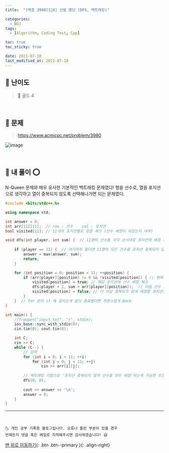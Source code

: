```yaml
---
title:  "[백준 3980][💛4] 선발 명단 (DFS, 백트래킹)" 

categories:
  - BOJ
tags:
  - [Algorithm, Coding Test, Cpp]

toc: true
toc_sticky: true

date: 2021-07-10
last_modified_at: 2021-07-10
---
```


## 🚀 난이도 

> 💛 골드 4

<br>

## 🚀 문제

> <https://www.acmicpc.net/problem/3980>

![image](https://user-images.githubusercontent.com/42318591/125154153-a33c1d00-e193-11eb-9a37-27cac9c500c6.png)

<br>

## 🚀 내 풀이 ⭕

N-Queen 문제와 매우 유사한 기본적인 백트래킹 문제였다! 행을 선수로, 열을 포지션으로 생각하고 열이 중복되지 않도록 선택해나가면 되는 문제였다.

```cpp
#include <bits/stdc++.h>

using namespace std;

int answer = 0;
int arr[11][11];  // row : 선수    col : 포지션
bool visited[11]; // 11개의 포지션별로 방문 체크 (선수 배정이 되었는지 여부)

void dfs(int player, int sum) {  // 11명의 선수들 각각 순서대로 포지션에 배정 (중복되지 않게!)
	
	if (player == 11) {  // 여기까지 왔다면 11명의 모든 선수를 포지션 중복되지 않게 전부 배정했다는 것.
		answer = max(answer, sum);
		return;
	}

	for (int position = 0; position < 11; ++position) {
		if (arr[player][position] != 0 && !visited[position]) { // 현재 선수player를 현재 position 에 배정하고 다음 선수를 검사하러 가려면 능력치가 있고 현재 경로의 이전에서 배정된적 없는 포지션이어야 한다. 
			visited[position] = true; // 해당 포지션에 선수 배정 체크
			dfs(player + 1, sum + arr[player][position]);  // 다음 선수 배정하러 출발. 
			visited[position] = false; // 더 이상 중복되지 않게 배정할 포지션이 없어서 Back 했거나 성공했거나 뭐든 간에 방문 체크는 해제해주어야 또 다른 미래의 케이스에서 선택될 수 있다.
		}
	}  // for 문의 if 에 걸리는게 없이 종료됐다면 자연스럽게 Back
}

int main() {
	//freopen("input.txt", "r", stdin);
	ios_base::sync_with_stdio(0);
	cin.tie(0); cout.tie(0);

	int C;
	cin >> C;
	while (C--) {
        // 입력
		for (int i = 0; i < 11; ++i) 
			for (int j = 0; j < 11; ++j) 
				cin >> arr[i][j];
		
        // 백트래킹 기법으로 '포지션 중복되지 않게 선수를 모두 배정'하는게 가능한 모든 경우를 구하여 max 업데이트 
		dfs(0, 0);
		
        cout << answer << '\n';
		answer = 0;
	}
}
```

***
<br>

    🌜 개인 공부 기록용 블로그입니다. 오류나 틀린 부분이 있을 경우 
    언제든지 댓글 혹은 메일로 지적해주시면 감사하겠습니다! 😄

[맨 위로 이동하기](#){: .btn .btn--primary }{: .align-right}